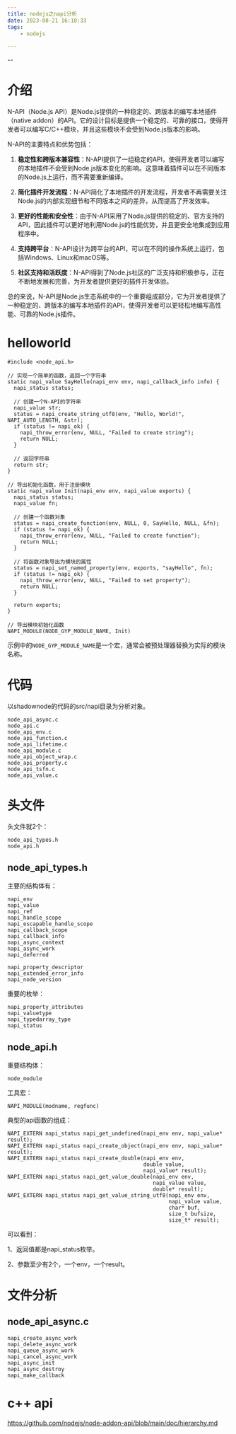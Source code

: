 ```yaml
---
title: nodejs之napi分析
date: 2023-08-21 16:10:33
tags:
	- nodejs

---
```


--

# 介绍

N-API（Node.js API）是Node.js提供的一种稳定的、跨版本的编写本地插件（native addon）的API。它的设计目标是提供一个稳定的、可靠的接口，使得开发者可以编写C/C++模块，并且这些模块不会受到Node.js版本的影响。

N-API的主要特点和优势包括：

1. **稳定性和跨版本兼容性**：N-API提供了一组稳定的API，使得开发者可以编写的本地插件不会受到Node.js版本变化的影响。这意味着插件可以在不同版本的Node.js上运行，而不需要重新编译。

2. **简化插件开发流程**：N-API简化了本地插件的开发流程，开发者不再需要关注Node.js的内部实现细节和不同版本之间的差异，从而提高了开发效率。

3. **更好的性能和安全性**：由于N-API采用了Node.js提供的稳定的、官方支持的API，因此插件可以更好地利用Node.js的性能优势，并且更安全地集成到应用程序中。

4. **支持跨平台**：N-API设计为跨平台的API，可以在不同的操作系统上运行，包括Windows、Linux和macOS等。

5. **社区支持和活跃度**：N-API得到了Node.js社区的广泛支持和积极参与，正在不断地发展和完善，为开发者提供更好的插件开发体验。

总的来说，N-API是Node.js生态系统中的一个重要组成部分，它为开发者提供了一种稳定的、跨版本的编写本地插件的API，使得开发者可以更轻松地编写高性能、可靠的Node.js插件。

# helloworld

```
#include <node_api.h>

// 实现一个简单的函数，返回一个字符串
static napi_value SayHello(napi_env env, napi_callback_info info) {
  napi_status status;

  // 创建一个N-API的字符串
  napi_value str;
  status = napi_create_string_utf8(env, "Hello, World!", NAPI_AUTO_LENGTH, &str);
  if (status != napi_ok) {
    napi_throw_error(env, NULL, "Failed to create string");
    return NULL;
  }

  // 返回字符串
  return str;
}

// 导出初始化函数，用于注册模块
static napi_value Init(napi_env env, napi_value exports) {
  napi_status status;
  napi_value fn;

  // 创建一个函数对象
  status = napi_create_function(env, NULL, 0, SayHello, NULL, &fn);
  if (status != napi_ok) {
    napi_throw_error(env, NULL, "Failed to create function");
    return NULL;
  }

  // 将函数对象导出为模块的属性
  status = napi_set_named_property(env, exports, "sayHello", fn);
  if (status != napi_ok) {
    napi_throw_error(env, NULL, "Failed to set property");
    return NULL;
  }

  return exports;
}

// 导出模块初始化函数
NAPI_MODULE(NODE_GYP_MODULE_NAME, Init)

```

示例中的`NODE_GYP_MODULE_NAME`是一个宏，通常会被预处理器替换为实际的模块名称。

# 代码

以shadownode的代码的src/napi目录为分析对象。

```
node_api_async.c
node_api.c
node_api_env.c
node_api_function.c
node_api_lifetime.c
node_api_module.c
node_api_object_wrap.c
node_api_property.c
node_api_tsfn.c
node_api_value.c
```

# 头文件

头文件就2个：

```
node_api_types.h
node_api.h
```

## node_api_types.h

主要的结构体有：

```
napi_env
napi_value
napi_ref
napi_handle_scope
napi_escapable_handle_scope
napi_callback_scope
napi_callback_info
napi_async_context
napi_async_work
napi_deferred

napi_property_descriptor
napi_extended_error_info
napi_node_version
```

重要的枚举：

```
napi_property_attributes
napi_valuetype
napi_typedarray_type
napi_status

```

## node_api.h

重要结构体：

```
node_module

```

工具宏：

```
NAPI_MODULE(modname, regfunc) 
```

典型的api函数的组成：

```
NAPI_EXTERN napi_status napi_get_undefined(napi_env env, napi_value* result);
NAPI_EXTERN napi_status napi_create_object(napi_env env, napi_value* result);
NAPI_EXTERN napi_status napi_create_double(napi_env env,
                                           double value,
                                           napi_value* result);
NAPI_EXTERN napi_status napi_get_value_double(napi_env env,
                                              napi_value value,
                                              double* result);
NAPI_EXTERN napi_status napi_get_value_string_utf8(napi_env env,
                                                   napi_value value,
                                                   char* buf,
                                                   size_t bufsize,
                                                   size_t* result);
```

可以看到：

1、返回值都是napi_status枚举。

2、参数至少有2个，一个env，一个result。



# 文件分析

## node_api_async.c

```
napi_create_async_work
napi_delete_async_work
napi_queue_async_work
napi_cancel_async_work
napi_async_init
napi_async_destroy
napi_make_callback
```

# c++ api

https://github.com/nodejs/node-addon-api/blob/main/doc/hierarchy.md
